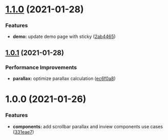 # [1.1.0](https://github.com/raffaele-filiberti/nextjs-boiler/compare/1.0.1...1.1.0) (2021-01-28)


### Features

* **demo:** update demo page with sticky ([2ab4465](https://github.com/raffaele-filiberti/nextjs-boiler/commit/2ab446509e3384b5082d9816e258bcc311abba57))

## [1.0.1](https://github.com/raffaele-filiberti/nextjs-boiler/compare/1.0.0...1.0.1) (2021-01-28)


### Performance Improvements

* **parallax:** optimize parallax calculation ([ec6f0a8](https://github.com/raffaele-filiberti/nextjs-boiler/commit/ec6f0a83bde0156c186f958ea0afb3321ab673c6))

# 1.0.0 (2021-01-26)


### Features

* **components:** add scrollbar parallax and inview components use cases ([331eae7](https://github.com/raffaele-filiberti/nextjs-boiler/commit/331eae74981a8b6a6c464be939d46f72781403c9))
